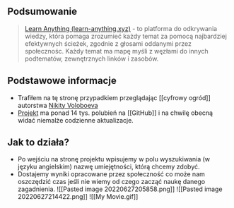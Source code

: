 ## Podsumowanie
>[Learn Anything (learn-anything.xyz)](https://learn-anything.xyz/)  - to platforma do odkrywania wiedzy, która pomaga zrozumieć każdy temat za pomocą najbardziej efektywnych ścieżek, zgodnie z głosami oddanymi przez społecznośc. Każdy temat ma mapę myśli z węzłami do innych podtematów, zewnętrznych linków i zasobów.

## Podstawowe informacje
- Trafiłem na tę stronę przypadkiem przeglądając [[cyfrowy ogród]] autorstwa [Nikity Voloboeva](https://wiki.nikiv.dev/)
- [Projekt](https://github.com/learn-anything/learn-anything) ma ponad 14 tys. polubień na [[GitHub]] i na chwilę obecną widać niemalże codzienne aktualizacje.
## Jak to działa?
- Po wejściu na stronę projektu wpisujemy w polu wyszukiwania (w języku angielskim) nazwę umiejętności, którą chcemy zdobyć.
- Dostajemy wyniki opracowane przez społeczność co może nam oszczędzić czas jeśli nie wiemy od czego zacząć naukę danego zagadnienia.
  ![[Pasted image 20220627205858.png]]
  ![[Pasted image 20220627214422.png]]
  ![[My Movie.gif]]
    
  
